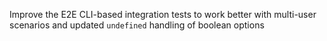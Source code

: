 Improve the E2E CLI-based integration tests to work better with multi-user scenarios and updated `undefined` handling of boolean options
